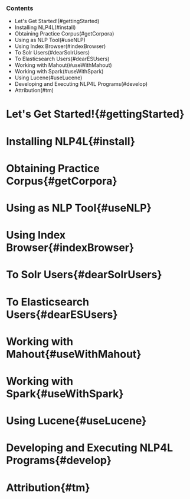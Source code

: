 ### Contents

* Let's Get Started!(#gettingStarted)
* Installing NLP4L(#install)
* Obtaining Practice Corpus(#getCorpora)
* Using as NLP Tool(#useNLP)
* Using Index Browser(#indexBrowser)
* To Solr Users(#dearSolrUsers)
* To Elasticsearch Users(#dearESUsers)
* Working with Mahout(#useWithMahout)
* Working with Spark(#useWithSpark)
* Using Lucene(#useLucene)
* Developing and Executing NLP4L Programs(#develop)
* Attribution(#tm)

# Let's Get Started!{#gettingStarted}
# Installing NLP4L{#install}
# Obtaining Practice Corpus{#getCorpora}
# Using as NLP Tool{#useNLP}
# Using Index Browser{#indexBrowser}
# To Solr Users{#dearSolrUsers}
# To Elasticsearch Users{#dearESUsers}
# Working with Mahout{#useWithMahout}
# Working with Spark{#useWithSpark}
# Using Lucene{#useLucene}
# Developing and Executing NLP4L Programs{#develop}
# Attribution{#tm}
